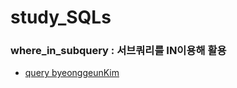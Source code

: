 # study_SQLs
### where_in_subquery : 서브쿼리를 IN이용해 활용
- [query byeonggeunKim](./byeonggeun/w3schools/where_in_subquery.sql)